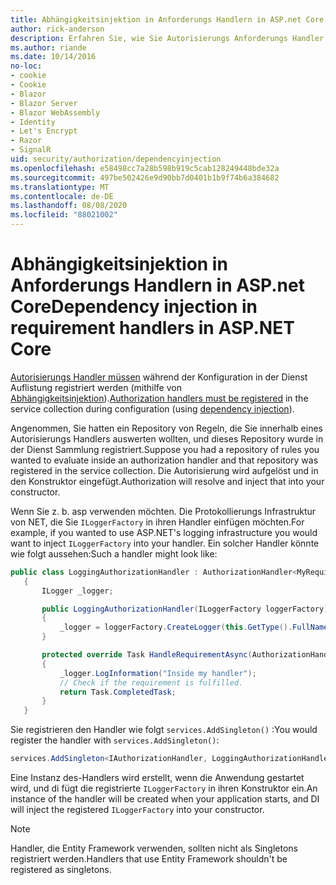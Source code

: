 ```yaml
---
title: Abhängigkeitsinjektion in Anforderungs Handlern in ASP.net Core
author: rick-anderson
description: Erfahren Sie, wie Sie Autorisierungs Anforderungs Handler mithilfe von Abhängigkeitsinjektion in eine ASP.net Core-App einfügen.
ms.author: riande
ms.date: 10/14/2016
no-loc:
- cookie
- Cookie
- Blazor
- Blazor Server
- Blazor WebAssembly
- Identity
- Let's Encrypt
- Razor
- SignalR
uid: security/authorization/dependencyinjection
ms.openlocfilehash: e58498cc7a28b598b919c5cab128249448bde32a
ms.sourcegitcommit: 497be502426e9d90bb7d0401b1b9f74b6a384682
ms.translationtype: MT
ms.contentlocale: de-DE
ms.lasthandoff: 08/08/2020
ms.locfileid: "88021002"
---
```

# <a name="dependency-injection-in-requirement-handlers-in-aspnet-core"></a><span data-ttu-id="3a94d-103">Abhängigkeitsinjektion in Anforderungs Handlern in ASP.net Core</span><span class="sxs-lookup"><span data-stu-id="3a94d-103">Dependency injection in requirement handlers in ASP.NET Core</span></span>

<a name="security-authorization-di"></a>

<span data-ttu-id="3a94d-104">[Autorisierungs Handler müssen](xref:security/authorization/policies#handler-registration) während der Konfiguration in der Dienst Auflistung registriert werden (mithilfe von [Abhängigkeitsinjektion](xref:fundamentals/dependency-injection)).</span><span class="sxs-lookup"><span data-stu-id="3a94d-104">[Authorization handlers must be registered](xref:security/authorization/policies#handler-registration) in the service collection during configuration (using [dependency injection](xref:fundamentals/dependency-injection)).</span></span>

<span data-ttu-id="3a94d-105">Angenommen, Sie hatten ein Repository von Regeln, die Sie innerhalb eines Autorisierungs Handlers auswerten wollten, und dieses Repository wurde in der Dienst Sammlung registriert.</span><span class="sxs-lookup"><span data-stu-id="3a94d-105">Suppose you had a repository of rules you wanted to evaluate inside an authorization handler and that repository was registered in the service collection.</span></span> <span data-ttu-id="3a94d-106">Die Autorisierung wird aufgelöst und in den Konstruktor eingefügt.</span><span class="sxs-lookup"><span data-stu-id="3a94d-106">Authorization will resolve and inject that into your constructor.</span></span>

<span data-ttu-id="3a94d-107">Wenn Sie z. b. asp verwenden möchten. Die Protokollierungs Infrastruktur von NET, die Sie `ILoggerFactory` in ihren Handler einfügen möchten.</span><span class="sxs-lookup"><span data-stu-id="3a94d-107">For example, if you wanted to use ASP.NET's logging infrastructure you would want to inject `ILoggerFactory` into your handler.</span></span> <span data-ttu-id="3a94d-108">Ein solcher Handler könnte wie folgt aussehen:</span><span class="sxs-lookup"><span data-stu-id="3a94d-108">Such a handler might look like:</span></span>

```csharp
public class LoggingAuthorizationHandler : AuthorizationHandler<MyRequirement>
   {
       ILogger _logger;

       public LoggingAuthorizationHandler(ILoggerFactory loggerFactory)
       {
           _logger = loggerFactory.CreateLogger(this.GetType().FullName);
       }

       protected override Task HandleRequirementAsync(AuthorizationHandlerContext context, MyRequirement requirement)
       {
           _logger.LogInformation("Inside my handler");
           // Check if the requirement is fulfilled.
           return Task.CompletedTask;
       }
   }
   ```

<span data-ttu-id="3a94d-109">Sie registrieren den Handler wie folgt `services.AddSingleton()` :</span><span class="sxs-lookup"><span data-stu-id="3a94d-109">You would register the handler with `services.AddSingleton()`:</span></span>

```csharp
services.AddSingleton<IAuthorizationHandler, LoggingAuthorizationHandler>();
```

<span data-ttu-id="3a94d-110">Eine Instanz des-Handlers wird erstellt, wenn die Anwendung gestartet wird, und di fügt die registrierte `ILoggerFactory` in ihren Konstruktor ein.</span><span class="sxs-lookup"><span data-stu-id="3a94d-110">An instance of the handler will be created when your application starts, and DI will inject the registered `ILoggerFactory` into your constructor.</span></span>

> [!NOTE]
> <span data-ttu-id="3a94d-111">Handler, die Entity Framework verwenden, sollten nicht als Singletons registriert werden.</span><span class="sxs-lookup"><span data-stu-id="3a94d-111">Handlers that use Entity Framework shouldn't be registered as singletons.</span></span>
